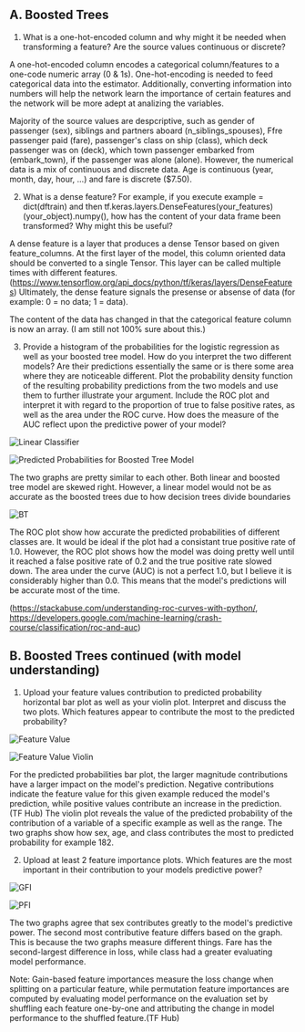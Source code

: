 ## A. Boosted Trees
1. What is a one-hot-encoded column and why might it be needed when transforming
a feature? Are the source values continuous or discrete?

A one-hot-encoded column encodes a categorical column/features to a one-code numeric array (0 & 1s). One-hot-encoding is needed to feed categorical data into the estimator. Additionally, converting information into numbers will help the network learn the importance of certain features and the network will be more adept at analizing the variables. 

Majority of the source values are despcriptive, such as gender of passenger (sex), siblings and partners aboard (n_siblings_spouses), Ffre passenger paid (fare), passenger's class on ship (class), which deck passenger was on (deck), which town passenger embarked from (embark_town), if the passenger was alone (alone). However, the numerical data is a mix of continuous and discrete data. Age is continuous (year, month, day, hour, ...) and fare is discrete ($7.50).

2. What is a dense feature? For example, if you execute example = dict(dftrain) and
then tf.keras.layers.DenseFeatures(your_features)(your_object).numpy(), how
has the content of your data frame been transformed? Why might this be useful?

A dense feature is a layer that produces a dense Tensor based on given feature_columns. At the first layer of the model, this column oriented data should be converted to a single Tensor. This layer can be called multiple times with different features. (https://www.tensorflow.org/api_docs/python/tf/keras/layers/DenseFeatures) Ultimately, the dense feature signals the presense or absense of data (for example: 0 = no data; 1 = data). 

The content of the data has changed in that the categorical feature column is now an array. (I am still not 100% sure about this.)

3. Provide a histogram of the probabilities for the logistic regression as well as your
boosted tree model. How do you interpret the two different models? Are their
predictions essentially the same or is there some area where they are noticeable
different. Plot the probability density function of the resulting probability predictions
from the two models and use them to further illustrate your argument. Include the
ROC plot and interpret it with regard to the proportion of true to false positive rates,
as well as the area under the ROC curve. How does the measure of the AUC reflect
upon the predictive power of your model?

![Linear Classifier](https://user-images.githubusercontent.com/67920289/88472852-5f4dfa80-cee5-11ea-9cb4-9142bf5d82e2.png)

![Predicted Probabilities for Boosted Tree Model](https://user-images.githubusercontent.com/67920289/88472708-d5e9f880-cee3-11ea-9605-15a6e468ae02.png)

The two graphs are pretty similar to each other. Both linear and boosted tree model are skewed right. However, a linear model would not be as accurate as the boosted trees due to how decision trees divide boundaries

![BT](https://user-images.githubusercontent.com/67920289/88507008-61798d00-cfa9-11ea-9fea-82097349d9d0.png)

The ROC plot show how accurate the predicted probabilities of different classes are. It would be ideal if the plot had a consistant true positive rate of 1.0. However, the ROC plot shows how the model was doing pretty well until it reached a false positive rate of 0.2 and the true positive rate slowed down. The area under the curve (AUC) is not a perfect 1.0, but I believe it is considerably higher than 0.0. This means that the model's predictions will be accurate most of the time. 

(https://stackabuse.com/understanding-roc-curves-with-python/,
https://developers.google.com/machine-learning/crash-course/classification/roc-and-auc)

## B. Boosted Trees continued (with model understanding)
1. Upload your feature values contribution to predicted probability horizontal bar plot
as well as your violin plot. Interpret and discuss the two plots. Which features
appear to contribute the most to the predicted probability?

![Feature Value](https://user-images.githubusercontent.com/67920289/88507253-fe3c2a80-cfa9-11ea-94a8-8abdd5b956a8.png)

![Feature Value Violin](https://user-images.githubusercontent.com/67920289/88507284-1ad86280-cfaa-11ea-81c5-fd24bb5b4ce6.png)

For the predicted probabilities bar plot, the larger magnitude contributions have a larger impact on the model's prediction. Negative contributions indicate the feature value for this given example reduced the model's prediction, while positive values contribute an increase in the prediction. (TF Hub) The violin plot reveals the value of the predicted probability of the contribution of a variable of a specific example as well as the range. The two graphs show how sex, age, and class contributes the most to predicted probability for example 182. 

2. Upload at least 2 feature importance plots. Which features are the most important
in their contribution to your models predictive power?

![GFI](https://user-images.githubusercontent.com/67920289/88507780-32641b00-cfab-11ea-8b22-ac2ccf5a9960.png)

![PFI](https://user-images.githubusercontent.com/67920289/88507820-46a81800-cfab-11ea-88fe-cc868590d28f.png)

The two graphs agree that sex contributes greatly to the model's predictive power. The second most contributive feature differs based on the graph. This is because the two graphs measure different things. Fare has the second-largest difference in loss, while class had a greater evaluating model performance. 

Note: Gain-based feature importances measure the loss change when splitting on a particular feature, while permutation feature importances are computed by evaluating model performance on the evaluation set by shuffling each feature one-by-one and attributing the change in model performance to the shuffled feature.(TF Hub)


